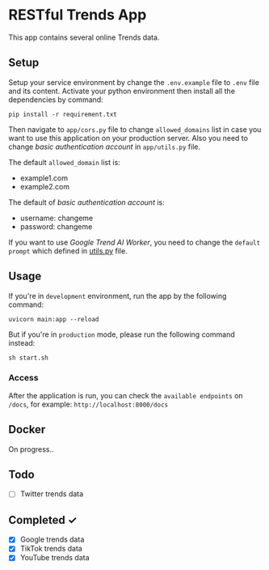# RESTful Trends App

This app contains several online Trends data.

## Setup

Setup your service environment by change the `.env.example` file to `.env` file and its content. Activate your python environment then install all the dependencies by command:

```bashsession
pip install -r requirement.txt
```

Then navigate to `app/cors.py` file to change `allowed_domains` list in case you want to use this application on your production server. Also you need to change _basic authentication account_ in `app/utils.py` file.

The default `allowed_domain` list is:

- example1.com
- example2.com

The default of _basic authentication account_ is:

- username: changeme
- password: changeme

If you want to use _Google Trend AI Worker_, you need to change the `default prompt` which defined in [utils.py](https://github.com/nubilfi/restful-trends/blob/2026ff235c507056a85b65988ffb8b12189701ff/app/utils.py#L72) file.

## Usage

If you're in `development` environment, run the app by the following command:

```bashsession
uvicorn main:app --reload
```

But if you're in `production` mode, please run the following command instead:

```bashsession
sh start.sh
```

### Access

After the application is run, you can check the `available endpoints` on `/docs`, for example: `http://localhost:8000/docs`

## Docker

On progress..

## Todo

- [ ] Twitter trends data

## Completed ✓

- [x] Google trends data
- [x] TikTok trends data
- [x] YouTube trends data
